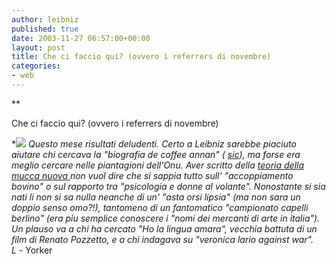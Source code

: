 ```yaml
---
author: leibniz
published: true
date: 2003-11-27 06:57:00+00:00
layout: post
title: Che ci faccio qui? (ovvero i referrers di novembre)
categories:
- web
---
```


 **

Che ci faccio qui? (ovvero i referrers di novembre)

  
**![](http://www.derschnoor.de/info/kompass.gif) Questo mese risultati deludenti. Certo a Leibniz sarebbe piaciuto aiutare chi cercava la "biografia de coffee annan" ( [ sic](http://yorker.clarence.com/archive/021763.html#021763)), ma forse era meglio cercare nelle piantagioni dell'Onu. Aver scritto della  [ teoria della mucca nuova ](http://leibniz.splinder.it/1061965484#535414#535414)non vuol dire che si sappia tutto sull' "accoppiamento bovino" o sul rapporto tra "psicologia e donne al volante". Nonostante si sia nati li non si sa nulla neanche di un' "asta orsi lipsia" (ma non sara un doppio senso omo?!), tantomeno di un fantomatico "campionato capelli berlino" (era piu semplice conoscere i "nomi dei mercanti di arte in italia"). Un plauso va a chi ha cercato "Ho la lingua amara", vecchia battuta di un film di Renato Pozzetto, e a chi indagava su "veronica lario against war".   
L* - Yorker
